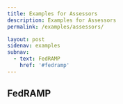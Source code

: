 ```yaml
---
title: Examples for Assessors
description: Examples for Assessors
permalink: /examples/assessors/

layout: post
sidenav: examples
subnav:
  - text: FedRAMP
    href: '#fedramp'
---
```


## FedRAMP
